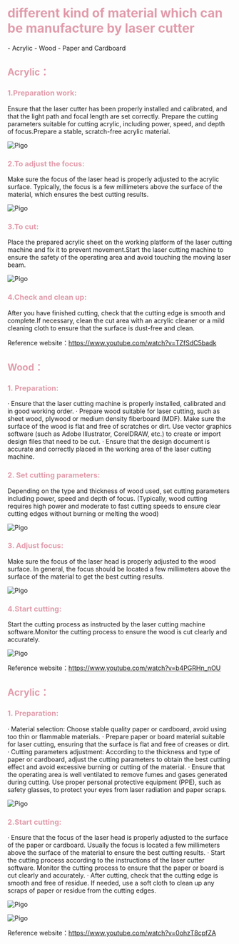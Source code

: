 <h1 style="color: #e19cab;">different kind of material which can be manufacture by laser cutter</h1>
- Acrylic
- Wood
- Paper and Cardboard
<h2 style="color: #e19cab;">Acrylic：</h2>
<h3 style="color: #e19cab;">1.Preparation work:</h3>
Ensure that the laser cutter has been properly installed and calibrated, and that the light path and focal length are set correctly. Prepare the cutting parameters suitable for cutting acrylic, including power, speed, and depth of focus.Prepare a stable, scratch-free acrylic material.

![Pigo](https://cdn.jsdelivr.net/gh/zhuotiantian1/Mary/img/%E6%88%AA%E5%B1%8F2024-06-18%2008.41.40.png)

<h3 style="color: #e19cab;">2.To adjust the focus:</h3>
Make sure the focus of the laser head is properly adjusted to the acrylic surface. Typically, the focus is a few millimeters above the surface of the material, which ensures the best cutting results.

![Pigo](https://cdn.jsdelivr.net/gh/zhuotiantian1/Mary/img/%E6%88%AA%E5%B1%8F2024-06-18%2008.42.51.png)

<h3 style="color: #e19cab;">3.To cut:</h3>
Place the prepared acrylic sheet on the working platform of the laser cutting machine and fix it to prevent movement.Start the laser cutting machine to ensure the safety of the operating area and avoid touching the moving laser beam.

![Pigo](https://cdn.jsdelivr.net/gh/zhuotiantian1/Mary/img/%E6%88%AA%E5%B1%8F2024-06-18%2008.43.26.png)

<h3 style="color: #e19cab;">4.Check and clean up:</h3>
After you have finished cutting, check that the cutting edge is smooth and complete.If necessary, clean the cut area with an acrylic cleaner or a mild cleaning cloth to ensure that the surface is dust-free and clean.

Reference website：https://www.youtube.com/watch?v=TZfSdC5badk

<h2 style="color: #e19cab;">Wood：</h2>
<h3 style="color: #e19cab;">1. Preparation:</h3>
· Ensure that the laser cutting machine is properly installed, calibrated and in good working order.
· Prepare wood suitable for laser cutting, such as sheet wood, plywood or medium density fiberboard (MDF). Make sure the surface of the wood is flat and free of scratches or dirt.
Use vector graphics software (such as Adobe Illustrator, CorelDRAW, etc.) to create or import design files that need to be cut.
· Ensure that the design document is accurate and correctly placed in the working area of the laser cutting machine.
<h3 style="color: #e19cab;">2. Set cutting parameters:</h3>
Depending on the type and thickness of wood used, set cutting parameters including power, speed and depth of focus. (Typically, wood cutting requires high power and moderate to fast cutting speeds to ensure clear cutting edges without burning or melting the wood)

![Pigo](https://cdn.jsdelivr.net/gh/zhuotiantian1/Mary/img/%E6%88%AA%E5%B1%8F2024-06-18%2008.59.44.png)

<h3 style="color: #e19cab;">3. Adjust focus:</h3>
Make sure the focus of the laser head is properly adjusted to the wood surface. In general, the focus should be located a few millimeters above the surface of the material to get the best cutting results.

![Pigo](https://cdn.jsdelivr.net/gh/zhuotiantian1/Mary/img/%E6%88%AA%E5%B1%8F2024-06-18%2009.00.01.png)

<h3 style="color: #e19cab;">4.Start cutting:</h3>
Start the cutting process as instructed by the laser cutting machine software.Monitor the cutting process to ensure the wood is cut clearly and accurately.

![Pigo](https://cdn.jsdelivr.net/gh/zhuotiantian1/Mary/img/%E6%88%AA%E5%B1%8F2024-06-18%2009.00.33.png)

Reference website：https://www.youtube.com/watch?v=b4PGRHn_nOU

<h2 style="color: #e19cab;">Acrylic：</h2>
<h3 style="color: #e19cab;">1. Preparation:</h3>
· Material selection: Choose stable quality paper or cardboard, avoid using too thin or flammable materials.
· Prepare paper or board material suitable for laser cutting, ensuring that the surface is flat and free of creases or dirt.
· Cutting parameters adjustment: According to the thickness and type of paper or cardboard, adjust the cutting parameters to obtain the best cutting effect and avoid excessive burning or cutting of the material.
· Ensure that the operating area is well ventilated to remove fumes and gases generated during cutting.
Use proper personal protective equipment (PPE), such as safety glasses, to protect your eyes from laser radiation and paper scraps.

![Pigo](https://cdn.jsdelivr.net/gh/zhuotiantian1/Mary/img/%E6%88%AA%E5%B1%8F2024-06-18%2009.11.51.png)

<h3 style="color: #e19cab;">2.Start cutting:</h3>
· Ensure that the focus of the laser head is properly adjusted to the surface of the paper or cardboard. Usually the focus is located a few millimeters above the surface of the material to ensure the best cutting results.
· Start the cutting process according to the instructions of the laser cutter software.
Monitor the cutting process to ensure that the paper or board is cut clearly and accurately.
· After cutting, check that the cutting edge is smooth and free of residue. If needed, use a soft cloth to clean up any scraps of paper or residue from the cutting edges.

![Pigo](https://cdn.jsdelivr.net/gh/zhuotiantian1/Mary/img/%E6%88%AA%E5%B1%8F2024-06-18%2009.12.19.png)

![Pigo](https://cdn.jsdelivr.net/gh/zhuotiantian1/Mary/img/%E6%88%AA%E5%B1%8F2024-06-18%2009.12.12.png)

Reference website：https://www.youtube.com/watch?v=0ohzT8cpfZA
